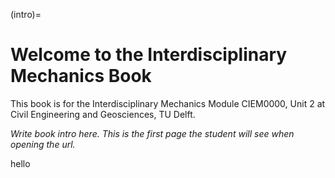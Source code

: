(intro)=
# Welcome to the Interdisciplinary Mechanics Book

This book is for the Interdisciplinary Mechanics Module CIEM0000, Unit 2 at Civil Engineering and Geosciences, TU Delft.

_Write book intro here. This is the first page the student will see when opening the url._

hello
